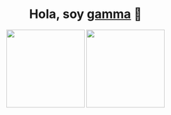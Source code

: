 <div align="center">
  <h1 align="center">Hola, soy <a href="https://github.com/gamma-ok" target="_blank">gamma</a> 👋</h1>
</div>

<p align="center">
  <img height="180em" src="https://github-readme-stats.vercel.app/api?username=TU_USUARIO&show_icons=true&theme=radical" />
  <img height="180em" src="https://github-readme-stats.vercel.app/api/top-langs/?username=TU_USUARIO&layout=compact&theme=radical" />
</p>

<!--
**gamma-ok/gamma-ok** is a ✨ _special_ ✨ repository because its `README.md` (this file) appears on your GitHub profile.

Here are some ideas to get you started:

- 🔭 I’m currently working on ...
- 🌱 I’m currently learning ...
- 👯 I’m looking to collaborate on ...
- 🤔 I’m looking for help with ...
- 💬 Ask me about ...
- 📫 How to reach me: ...
- 😄 Pronouns: ...
- ⚡ Fun fact: ...
-->
